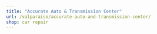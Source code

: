 ```yaml
---
title: "Accurate Auto & Transmission Center"
url: /valparaiso/accurate-auto-and-transmission-center/
shop: car repair
---
```

